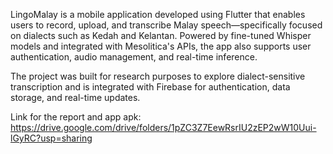 LingoMalay is a mobile application developed using Flutter that enables users to record, upload, and transcribe Malay speech—specifically focused on dialects such as Kedah and Kelantan. Powered by fine-tuned Whisper models and integrated with Mesolitica's APIs, the app also supports user authentication, audio management, and real-time inference.

The project was built for research purposes to explore dialect-sensitive transcription and is integrated with Firebase for authentication, data storage, and real-time updates.

Link for the report and app apk:
https://drive.google.com/drive/folders/1pZC3Z7EewRsrIU2zEP2wW10Uui-lGyRC?usp=sharing

